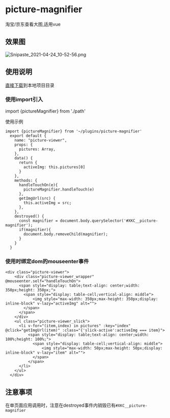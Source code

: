 # picture-magnifier
淘宝/京东查看大图,适用vue

## 效果图
![Snipaste_2021-04-24_10-52-56.png](https://i.loli.net/2021/04/24/SBHdfAbPKxUqIZR.png)

## 使用说明
[直接下载](https://github.com/xu824332362/picture-magnifier/blob/master/picture-magnifier.js)到本地项目目录

### 使用import引入
import {pictureMagnifier} from './path'

使用示例
```
import {pictureMagnifier} from '~/plugins/picture-magnifier'
  export default {
    name: "picture-viewer",
    props: {
      pictures: Array,
    },
    data() {
      return {
        activeImg: this.pictures[0]
      }
    },
    methods: {
      handleTouchOn(e){
        pictureMagnifier.handleTouch(e)
      },
      getImgUrl(src) {
        this.activeImg = src;
      },
    },
    destroyed() {
      const magnifier = document.body.querySelector('#XKC__picture-magnifier');
      if(magnifier){
        document.body.removeChild(magnifier);
      }
    }
  }
```
### 使用时绑定dom的mouseenter事件
```
<div class="picture-viewer">
    <div class="picture-viewer_wrapper" @mouseenter.self="handleTouchOn">
      <span style="display: table;text-align: center;width: 350px;height: 350px;">
        <span style="display: table-cell;vertical-align: middle">
            <img style="max-width: 350px;max-height: 350px;display: inline-block" v-lazy="activeImg" alt="">
        </span>
      </span>
    </div>
    <ul class="picture-viewer_slick">
      <li v-for="(item,index) in pictures" :key="index" @click="getImgUrl(item)" :class="{'slick-active':activeImg === item}">
          <span style="display: table;text-align: center;width: 100%;height: 100%;">
            <span style="display: table-cell;vertical-align: middle">
                <img style="max-width: 50px;max-height: 50px;display: inline-block" v-lazy="item" alt="">
            </span>
          </span>
      </li>
    </ul>
  </div>
```

## 注意事项
在单页面应用调用时，注意在destroyed事件内销毁已有`#XKC__picture-magnifier`
